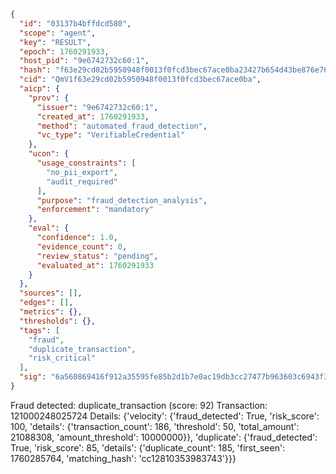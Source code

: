 ```json
{
  "id": "03137b4bffdcd580",
  "scope": "agent",
  "key": "RESULT",
  "epoch": 1760291933,
  "host_pid": "9e6742732c60:1",
  "hash": "f63e29cd02b5950948f0013f0fcd3bec67ace0ba23427b654d43be876e76ae5d",
  "cid": "QmV1f63e29cd02b5950948f0013f0fcd3bec67ace0ba",
  "aicp": {
    "prov": {
      "issuer": "9e6742732c60:1",
      "created_at": 1760291933,
      "method": "automated_fraud_detection",
      "vc_type": "VerifiableCredential"
    },
    "ucon": {
      "usage_constraints": [
        "no_pii_export",
        "audit_required"
      ],
      "purpose": "fraud_detection_analysis",
      "enforcement": "mandatory"
    },
    "eval": {
      "confidence": 1.0,
      "evidence_count": 0,
      "review_status": "pending",
      "evaluated_at": 1760291933
    }
  },
  "sources": [],
  "edges": [],
  "metrics": {},
  "thresholds": {},
  "tags": [
    "fraud",
    "duplicate_transaction",
    "risk_critical"
  ],
  "sig": "6a560869416f912a35595fe85b2d1b7e0ac19db3cc27477b963603c6943f378b"
}
```

Fraud detected: duplicate_transaction (score: 92)
Transaction: 121000248025724
Details: {'velocity': {'fraud_detected': True, 'risk_score': 100, 'details': {'transaction_count': 186, 'threshold': 50, 'total_amount': 21088308, 'amount_threshold': 10000000}}, 'duplicate': {'fraud_detected': True, 'risk_score': 85, 'details': {'duplicate_count': 185, 'first_seen': 1760285764, 'matching_hash': 'cc12810353983743'}}}